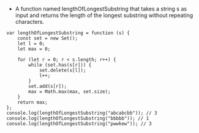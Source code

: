* A function named lengthOfLongestSubstring that takes a string s as input and returns the length of the longest substring without repeating characters.
```
var lengthOfLongestSubstring = function (s) {
    const set = new Set();
    let l = 0;
    let max = 0;

    for (let r = 0; r < s.length; r++) {
        while (set.has(s[r])) {
            set.delete(s[l]);
            l++;
        }
        set.add(s[r]);
        max = Math.max(max, set.size);
    }
    return max;
};
console.log(lengthOfLongestSubstring("abcabcbb")); // 3
console.log(lengthOfLongestSubstring("bbbbb")); // 1
console.log(lengthOfLongestSubstring("pwwkew")); // 3
```
